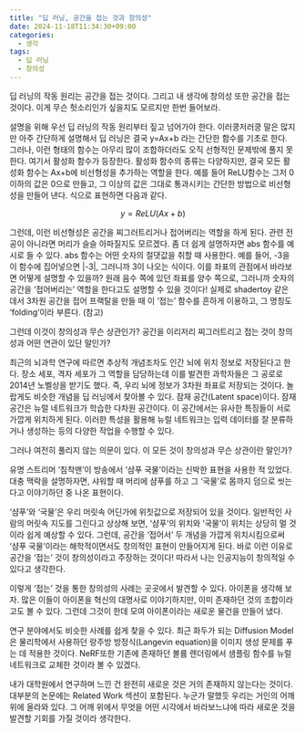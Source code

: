 ```yaml
---
title: "딥 러닝, 공간을 접는 것과 창의성"
date: 2024-11-18T11:34:30+09:00
categories:
  - 생각
tags:
  - 딥 러닝
  - 창의성
---
```


딥 러닝의 작동 원리는 공간을 접는 것이다. 그리고 내 생각에 창의성 또한 공간을 접는 것이다. 이게 무슨 헛소리인가 싶을지도 모르지만 한번 들어보라.

설명을 위해 우선 딥 러닝의 작동 원리부터 짚고 넘어가야 한다. 이러쿵저러쿵 말은 많지만 아주 간단하게 설명해서 딥 러닝은 결국 y=Ax+b 라는 간단한 함수를 기초로 한다. 그러나, 이런 형태의 함수는 아무리 많이 조합하더라도 오직 선형적인 문제밖에 풀지 못한다. 여기서 활성화 함수가 등장한다. 활성화 함수의 종류는 다양하지만, 결국 모든 활성화 함수는 Ax+b에 비선형성을 추가하는 역할을 한다. 예를 들어 ReLU함수는 그저 0 이하의 값은 0으로 만들고, 그 이상의 값은 그대로 통과시키는 간단한 방법으로 비선형성을 만들어 낸다. 식으로 표현하면 다음과 같다.

$$y = ReLU(Ax+b)$$

그런데, 이런 비선형성은 공간을 찌그러트리거나 접어버리는 역할을 하게 된다. 관련 전공이 아니라면 머리가 슬슬 아파질지도 모르겠다. 좀 더 쉽게 설명하자면 abs 함수를 예시로 들 수 있다. abs 함수는 어떤 숫자의 절댓값을 취할 때 사용한다. 예를 들어, -3을 이 함수에 집어넣으면 |-3|, 그러니까 3이 나오는 식이다. 이를 좌표의 관점에서 바라보면 어떻게 설명할 수 있을까? 원래 음수 쪽에 있던 좌표를 양수 쪽으로, 그러니까 숫자의 공간을 ‘접어버리는’ 역할을 한다고도 설명할 수 있을 것이다! 실제로 shadertoy 같은 데서 3차원 공간을 접어 프랙탈을 만들 때 이 ‘접는’ 함수를 흔하게 이용하고, 그 명칭도 ‘folding’이라 부른다. (참고)

그런데 이것이 창의성과 무슨 상관인가? 공간을 이리저리 찌그러트리고 접는 것이 창의성과 어떤 연관이 있단 말인가?

최근의 뇌과학 연구에 따르면 추상적 개념조차도 인간 뇌에 위치 정보로 저장된다고 한다. 장소 세포, 격자 세포가 그 역할을 담당하는데 이를 발견한 과학자들은 그 공로로 2014년 노벨상을 받기도 했다. 즉, 우리 뇌에 정보가 3차원 좌표로 저장되는 것이다. 놀랍게도 비슷한 개념을 딥 러닝에서 찾아볼 수 있다. 잠재 공간(Latent space)이다. 잠재 공간은 뉴럴 네트워크가 학습한 다차원 공간이다. 이 공간에서는 유사한 특징들이 서로 가깝게 위치하게 된다. 이러한 특성을 활용해 뉴럴 네트워크는 입력 데이터를 잘 분류하거나 생성하는 등의 다양한 작업을 수행할 수 있다.

그러나 여전히 풀리지 않는 의문이 있다. 이 모든 것이 창의성과 무슨 상관이란 말인가?

유명 스트리머 ‘침착맨’이 방송에서 ‘샴푸 국물’이라는 신박한 표현을 사용한 적 있었다. 대충 맥락을 설명하자면, 샤워할 때 머리에 샴푸를 하고 그 ‘국물’로 몸까지 덤으로 씻는다고 이야기하던 중 나온 표현이다.

‘샴푸’와 ‘국물’은 우리 머릿속 어딘가에 위칫값으로 저장되어 있을 것이다. 일반적인 사람의 머릿속 지도를 그린다고 상상해 보면, ‘샴푸’의 위치와 ‘국물’이 위치는 상당히 멀 것이라 쉽게 예상할 수 있다. 그런데, 공간을 ‘접어서’ 두 개념을 가깝게 위치시킴으로써 ‘샴푸 국물’이라는 해학적이면서도 창의적인 표현이 만들어지게 된다. 바로 이런 이유로 공간을 ‘접는’ 것이 창의성이라고 주장하는 것이다! 따라서 나는 인공지능이 창의적일 수 있다고 생각한다.

이렇게 ‘접는’ 것을 통한 창의성의 사례는 곳곳에서 발견할 수 있다. 아이폰을 생각해 보자. 많은 이들이 아이폰을 혁신의 대명사로 이야기하지만, 이미 존재하던 것의 조합이라고도 볼 수 있다. 그런데 그것이 한데 모여 아이폰이라는 새로운 물건을 만들어 냈다.

연구 분야에서도 비슷한 사례를 쉽게 찾을 수 있다. 최근 화두가 되는 Diffusion Model은 물리학에서 사용하던 랑주방 방정식(Langevin equation)을 이미지 생성 문제를 푸는 데 적용한 것이다. NeRF또한 기존에 존재하던 볼륨 렌더링에서 샘플링 함수를 뉴럴 네트워크로 교체한 것이라 볼 수 있겠다.

내가 대학원에서 연구하며 느낀 건 완전히 새로운 것은 거의 존재하지 않는다는 것이다. 대부분의 논문에는 Related Work 섹션이 포함된다. 누군가 말했듯 우리는 거인의 어깨 위에 올라와 있다. 그 어깨 위에서 무엇을 어떤 시각에서 바라보느냐에 따라 새로운 것을 발견할 기회를 가질 것이라 생각한다.

